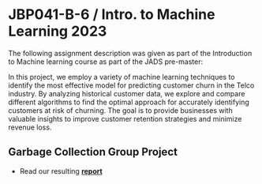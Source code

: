 # JBP041-B-6 / Intro. to Machine Learning 2023
The following assignment description was given as part of the Introduction to Machine learning course as part of the JADS pre-master:

In this project, we employ a variety of machine learning techniques to identify the most effective model for predicting customer churn in the Telco industry. By analyzing historical customer data, we explore and compare different algorithms to find the optimal approach for accurately identifying customers at risk of churning. The goal is to provide businesses with valuable insights to improve customer retention strategies and minimize revenue loss.

## Garbage Collection Group Project
- Read our resulting [**report**](Report.pdf)
